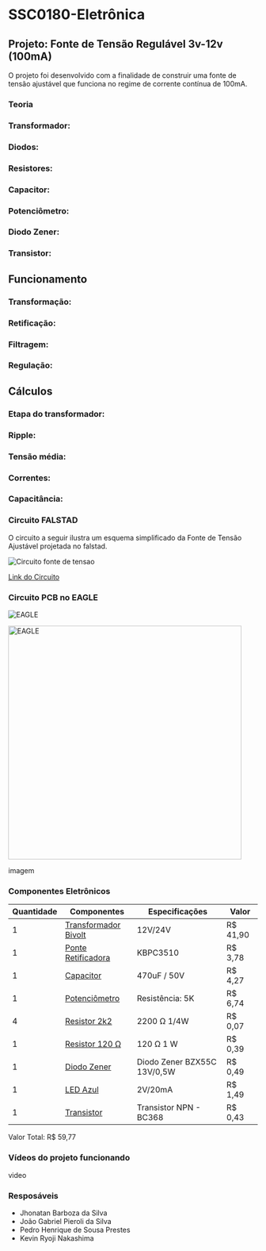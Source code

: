 # SSC0180-Eletrônica
## Projeto: Fonte de Tensão Regulável 3v-12v (100mA)
O projeto foi desenvolvido com a finalidade de construir uma fonte de tensão ajustável que funciona no regime de corrente contínua de 100mA.

### Teoria
### Transformador: 

### Diodos:

### Resistores:

### Capacitor:

### Potenciômetro:

### Diodo Zener:

### Transistor:




## Funcionamento
### Transformação:

### Retificação:

### Filtragem: 

### Regulação:



## Cálculos
### Etapa do transformador:


### Ripple:


### Tensão média:


### Correntes:


### Capacitância:



### Circuito FALSTAD

O circuito a seguir ilustra um esquema simplificado da Fonte de Tensão Ajustável projetada no falstad.

![Circuito fonte de tensao](https://github.com/JhonatanBarboza/Fonte_de_tensao/assets/170869780/a9bb88d5-aff1-49af-bc49-cd9261177960)

[Link do Circuito](https://tinyurl.com/24obwzt2)

### Circuito PCB no EAGLE

![EAGLE](https://github.com/JhonatanBarboza/Fonte_de_tensao/assets/170869780/f6423cae-ed9c-410f-b17a-ea4cb84fa888)

<img width="471" alt="EAGLE" src="https://github.com/JhonatanBarboza/Fonte_de_tensao/assets/170869780/5d1f9cc0-5f10-4337-a463-9adec88f84d7">

imagem


### Componentes Eletrônicos
| Quantidade     | Componentes | Especificações | Valor |
| ---      | ---       | ---      | ---     |
| 1 | [Transformador Bivolt](https://www.baudaeletronica.com.br/produto/transformador-12v-1a-110220vac.html)  | 12V/24V     |  R$ 41,90   |
| 1 | [Ponte Retificadora](https://www.usinainfo.com.br/ponte-retificadora/ponte-retificadora-2w10-3938.html) | KBPC3510 | R$ 3,78 |
| 1     | [Capacitor](https://www.baudaeletronica.com.br/produto/capacitor-eletrolitico-470uf-16v-105c.html)        | 470uF / 50V     | R$ 4,27  |
| 1     | [Potenciômetro](https://www.magazineluiza.com.br/potenciometro-linear-5k-l20-jhs/p/kkjcfch767/cj/ptct/)        | Resistência: 5K  | R$ 6,74    |
| 4     | [Resistor 2k2](https://www.edfcomponentes.com.br/resistor/resistor-2k2-14w-5-2200-ohms-cr25)     | 2200 Ω 1/4W    | R$ 0,07  |
| 1     | [Resistor 120 Ω](https://www.proesi.com.br/resistor-precisao-1-1-4w-120r)     | 120 Ω 1 W    | R$ 0,39   |
| 1     | [Diodo Zener](https://www.baudaeletronica.com.br/produto/diodo-zener-bzx55c-13v-05w.html)       | Diodo Zener BZX55C 13V/0,5W     |  R$ 0,49   |
| 1     | [LED Azul](https://www.eletrogate.com/led-alto-brilho-5mm-azul)       | 2V/20mA      | R$ 1,49    |
| 1     | [Transistor](https://www.proesi.com.br/bc368-transistor)       |  Transistor NPN - BC368      | R$ 0,43   |

Valor Total: R$ 59,77

### Vídeos do projeto funcionando

video

### Resposáveis
- Jhonatan Barboza da Silva
- João Gabriel Pieroli da Silva
- Pedro Henrique de Sousa Prestes
- Kevin Ryoji Nakashima
